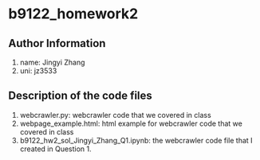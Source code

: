 # b9122_homework2
## Author Information
1. name: Jingyi Zhang
2. uni: jz3533
## Description of the code files
1. webcrawler.py: webcrawler code that we covered in class
2. webpage_example.html: html example for webcrawler code that we covered in class
3. b9122_hw2_sol_Jingyi_Zhang_Q1.ipynb: the webcrawler code file that I created in Question 1.
